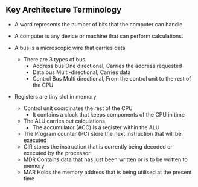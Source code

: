 ## Key Architecture Terminology

- A word represents the number of bits that the computer can handle
- A computer is any device or machine that can perform calculations.
- A bus is a microscopic wire that carries data
  - There are 3 types of bus
    - Address bus
      One directional, Carries the address requested
    - Data bus
      Multi-directional, Carries data
    - Control Bus
      Multi directional, From the control unit to the rest of the CPU

- Registers are tiny slot in memory
  - Control unit coordinates the rest of the CPU
    - It contains a clock that keeps components of the CPU in time
  - The ALU carries out calculations
    - The accumulator (ACC) is a register within the ALU
  - The Program counter (PC) store the next instruction that will be executed
  - CIR stores the instruction that is currently being decoded or executed by the processor
  - MDR Contains data that has just been written or is to be written to memory
  - MAR Holds the memory address that is being utilised at the present time

